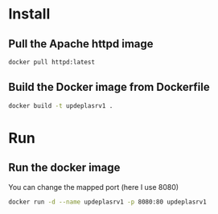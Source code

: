 # Install

## Pull the Apache httpd image
```bash
docker pull httpd:latest
```

## Build the Docker image from Dockerfile
```bash
docker build -t updeplasrv1 .
```

# Run
## Run the docker image
You can change the mapped port (here I use 8080)
```bash
docker run -d --name updeplasrv1 -p 8080:80 updeplasrv1
```
